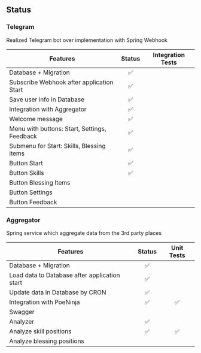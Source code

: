 ## Status

### Telegram

Realized Telegram bot over implementation with Spring Webhook

| **Features**                                 |     **Status**     | **Integration Tests** |
|----------------------------------------------|:------------------:|:---------------------:|
| Database + Migration                         | :white_check_mark: |                       |
| Subscribe Webhook after application Start    | :white_check_mark: |                       |
| Save user info in Database                   | :white_check_mark: |                       |
| Integration with Aggregator                  | :white_check_mark: |                       |
| Welcome message                              | :white_check_mark: |                       |
| Menu with buttons: Start, Settings, Feedback | :white_check_mark: |                       |
| Submenu for Start: Skills, Blessing items    | :white_check_mark: |                       |
| Button Start                                 | :white_check_mark: |                       |
| Button Skills                                | :white_check_mark: |                       |
| Button Blessing Items                        |                    |                       |
| Button Settings                              |                    |                       |
| Button Feedback                              |                    |                       |

### Aggregator

Spring service which aggregate data from the 3rd party places

| **Features**                                  |     **Status**     |   **Unit Tests**   |
|-----------------------------------------------|:------------------:|:------------------:|
| Database + Migration                          | :white_check_mark: |                    |
| Load data to Database after application start | :white_check_mark: |                    |
| Update data in Database by CRON               | :white_check_mark: |                    |
| Integration with PoeNinja                     | :white_check_mark: | :white_check_mark: |
| Swagger                                       |                    |                    |
| Analyzer                                      | :white_check_mark: |                    |
| Analyze skill positions                       | :white_check_mark: | :white_check_mark: |
| Analyze blessing positions                    |                    |                    |

